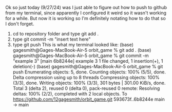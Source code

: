 Ok so just today (9/27/24) was I just able to figure out how to push to github from my terminal, since apparently I configured it weird so it wasn't working for a while. But now it is working so I'm definitely notating how to do that so I don't forget.
1) cd to repository folder and type git add .
2) type git commit -m "insert text here"
3) type git push
This is what my terminal looked like:
(base) gagesmith@Gages-MacBook-Air-5 orbit_game % git add .
(base) gagesmith@Gages-MacBook-Air-5 orbit_game % git commit -m "example 3"
[main 6b8244e] example 3
 1 file changed, 1 insertion(+), 1 deletion(-)
(base) gagesmith@Gages-MacBook-Air-5 orbit_game % git push
Enumerating objects: 5, done.
Counting objects: 100% (5/5), done.
Delta compression using up to 8 threads
Compressing objects: 100% (3/3), done.
Writing objects: 100% (3/3), 301 bytes | 301.00 KiB/s, done.
Total 3 (delta 2), reused 0 (delta 0), pack-reused 0
remote: Resolving deltas: 100% (2/2), completed with 2 local objects.
To https://github.com/12gagesmith/orbit_game.git
   593673f..6b8244e  main -> main
   
